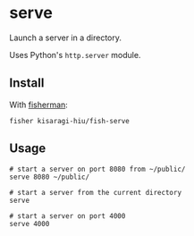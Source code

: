 # serve

Launch a server in a directory.

Uses Python's `http.server` module.

## Install

With [fisherman](//github.com/fisherman/fisherman):

```fish
fisher kisaragi-hiu/fish-serve
```

## Usage

```fish
# start a server on port 8080 from ~/public/
serve 8080 ~/public/

# start a server from the current directory
serve

# start a server on port 4000
serve 4000
```
